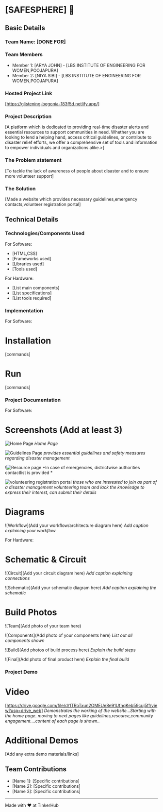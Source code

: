 # [SAFESPHERE] 🎯


## Basic Details
### Team Name: [DONE FOR]


### Team Members
- Member 1: [ARYA JOHN] - [LBS INSTITUTE OF ENGINEERING FOR WOMEN,POOJAPURA]
- Member 2: [NIYA SIBI] - [LBS INSTITUTE OF ENGINEERING FOR WOMEN,POOJAPURA]
  

### Hosted Project Link
[https://glistening-begonia-183f5d.netlify.app/]

### Project Description
[A platform which is dedicated to providing real-time disaster alerts and essential resources to support communities in need. Whether you are looking to lend a helping hand, access critical guidelines, or contribute to disaster relief efforts, we offer a comprehensive set of tools and information to empower individuals and organizations alike.>]

### The Problem statement
[To tackle the lack of awareness of people about disaster and to ensure more volunteer support]

### The Solution
[Made a website which provides necessary guidelines,emergency contacts,volunteer registration portal]

## Technical Details
### Technologies/Components Used
For Software:
- [HTML,CSS]
- [Frameworks used]
- [Libraries used]
- [Tools used]

For Hardware:
- [List main components]
- [List specifications]
- [List tools required]

### Implementation
For Software:
# Installation
[commands]

# Run
[commands]

### Project Documentation
For Software:

# Screenshots (Add at least 3)
![Home Page](https://github.com/user-attachments/assets/dee52c84-9443-4d0d-920d-af7f653af16d)
*Home Page*

![Guidelines Page](https://github.com/user-attachments/assets/1b48f908-412b-41cd-88f7-066d4e10f311)
*provides essential guidelines and safety measures regarding disaster management*

!![Resource page](https://github.com/user-attachments/assets/4f639b55-245f-48cc-a86d-7e7aad54170e)
*In case of emergencies, districtwise authorities contactlist is provided *

![volunteering registration portal](https://github.com/user-attachments/assets/c014a1cf-e6cc-4c78-ae05-63c938921b71)
*those who are interested to join as part of a disaster management volunteering team and lack the knowledge to express their interest, can submit their details*

# Diagrams
![Workflow](Add your workflow/architecture diagram here)
*Add caption explaining your workflow*

For Hardware:

# Schematic & Circuit
![Circuit](Add your circuit diagram here)
*Add caption explaining connections*

![Schematic](Add your schematic diagram here)
*Add caption explaining the schematic*

# Build Photos
![Team](Add photo of your team here)


![Components](Add photo of your components here)
*List out all components shown*

![Build](Add photos of build process here)
*Explain the build steps*

![Final](Add photo of final product here)
*Explain the final build*

### Project Demo
# Video
[https://drive.google.com/file/d/1TRoTxun2OMEUe8e91UfnqKeb59cuj5ff/view?usp=drive_web]
*Demonstrates the working of the website...Starting with the home page..moving to next pages like guidelines,resource,community engagement....content of each page is shown..*

# Additional Demos
[Add any extra demo materials/links]

## Team Contributions
- [Name 1]: [Specific contributions]
- [Name 2]: [Specific contributions]
- [Name 3]: [Specific contributions]

---
Made with ❤️ at TinkerHub
